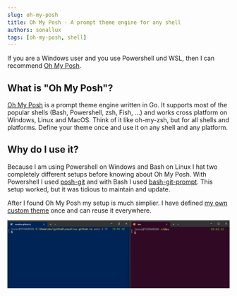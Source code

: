 ```yaml
---
slug: oh-my-posh
title: Oh My Posh - A prompt theme engine for any shell
authors: sonallux
tags: [oh-my-posh, shell]
---
```


If you are a Windows user and you use Powershell und WSL, then I can recommend [Oh My Posh](https://ohmyposh.dev).

<!-- truncate -->

## What is "Oh My Posh"?

[Oh My Posh](https://ohmyposh.dev) is a prompt theme engine written in Go. It supports most of the popular shells (Bash, Powershell, zsh, Fish, ...) and works cross platform on Windows, Linux and MacOS. Think of it like oh-my-zsh, but for all shells and platforms. Define your theme once and use it on any shell and any platform.

## Why do I use it?

Because I am using Powershell on Windows and Bash on Linux I hat two completely different setups before knowing about Oh My Posh. With Powershell I used [posh-git](https://github.com/dahlbyk/posh-git) and with Bash I used [bash-git-prompt](https://github.com/magicmonty/bash-git-prompt). This setup worked, but it was tidious to maintain and update.

After I found Oh My Posh my setup is much simplier. I have defined [my own custom theme](https://github.com/sonallux/oh-my-posh-theme) once and can reuse it everywhere.

![sonallux Oh My Posh theme](./oh-my-posh-theme.png)
